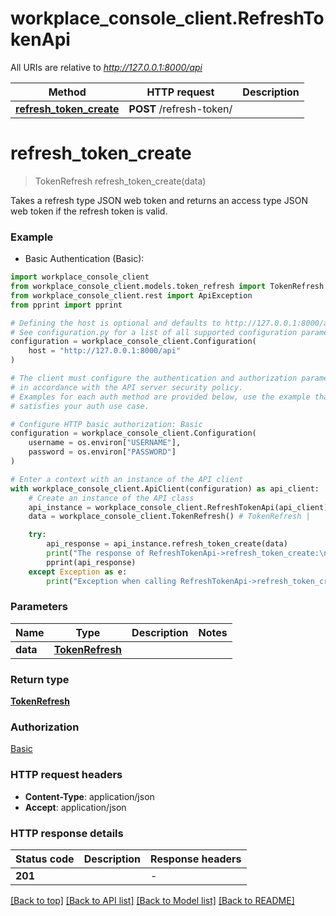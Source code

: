 # workplace_console_client.RefreshTokenApi

All URIs are relative to *http://127.0.0.1:8000/api*

Method | HTTP request | Description
------------- | ------------- | -------------
[**refresh_token_create**](RefreshTokenApi.md#refresh_token_create) | **POST** /refresh-token/ | 


# **refresh_token_create**
> TokenRefresh refresh_token_create(data)

Takes a refresh type JSON web token and returns an access type JSON web
token if the refresh token is valid.

### Example

* Basic Authentication (Basic):

```python
import workplace_console_client
from workplace_console_client.models.token_refresh import TokenRefresh
from workplace_console_client.rest import ApiException
from pprint import pprint

# Defining the host is optional and defaults to http://127.0.0.1:8000/api
# See configuration.py for a list of all supported configuration parameters.
configuration = workplace_console_client.Configuration(
    host = "http://127.0.0.1:8000/api"
)

# The client must configure the authentication and authorization parameters
# in accordance with the API server security policy.
# Examples for each auth method are provided below, use the example that
# satisfies your auth use case.

# Configure HTTP basic authorization: Basic
configuration = workplace_console_client.Configuration(
    username = os.environ["USERNAME"],
    password = os.environ["PASSWORD"]
)

# Enter a context with an instance of the API client
with workplace_console_client.ApiClient(configuration) as api_client:
    # Create an instance of the API class
    api_instance = workplace_console_client.RefreshTokenApi(api_client)
    data = workplace_console_client.TokenRefresh() # TokenRefresh | 

    try:
        api_response = api_instance.refresh_token_create(data)
        print("The response of RefreshTokenApi->refresh_token_create:\n")
        pprint(api_response)
    except Exception as e:
        print("Exception when calling RefreshTokenApi->refresh_token_create: %s\n" % e)
```



### Parameters


Name | Type | Description  | Notes
------------- | ------------- | ------------- | -------------
 **data** | [**TokenRefresh**](TokenRefresh.md)|  | 

### Return type

[**TokenRefresh**](TokenRefresh.md)

### Authorization

[Basic](../README.md#Basic)

### HTTP request headers

 - **Content-Type**: application/json
 - **Accept**: application/json

### HTTP response details

| Status code | Description | Response headers |
|-------------|-------------|------------------|
**201** |  |  -  |

[[Back to top]](#) [[Back to API list]](../README.md#documentation-for-api-endpoints) [[Back to Model list]](../README.md#documentation-for-models) [[Back to README]](../README.md)

